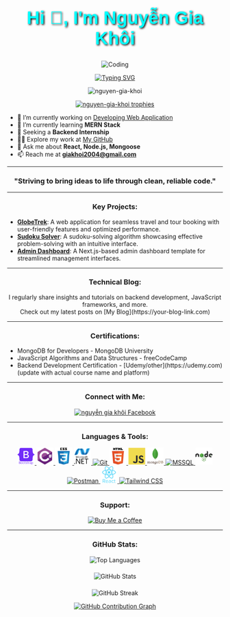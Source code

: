 <h1 align="center" style="font-family: 'Trebuchet MS', sans-serif; font-size: 3em; color: #00FFFF; text-shadow: 2px 2px 4px #000000;">
  Hi 👋, I'm Nguyễn Gia Khôi
</h1>

<!-- Display image at the top -->
<p align="center">
  <img alt="Coding" width="60%" src="https://gifdb.com/images/thumbnail/animated-man-computer-coding-nae6mec378lsg1i3.webp" />
</p>

<!-- Enhanced Header -->

<p align="center">
  <a href="https://git.io/typing-svg">
    <img src="https://readme-typing-svg.demolab.com?font=Fira+Code&pause=1000&width=750&size=30&lines=Passionate+backend+developer+from+Vietnam;Willing+to+learn+new+stack+all+the+time" alt="Typing SVG" />
  </a>
</p>





<p align="center"> 
  <img src="https://komarev.com/ghpvc/?username=nguyen-gia-khoi&label=Profile%20views&color=0e75b6&style=flat-square" alt="nguyen-gia-khoi" />
</p>

<p align="center"> 
  <a href="https://github.com/ryo-ma/github-profile-trophy">
    <img src="https://github-profile-trophy.vercel.app/?username=nguyen-gia-khoi&margin-w=10&column=8&theme=gruvbox" alt="nguyen-gia-khoi trophies" />
  </a> 
</p>

- 🔭 I’m currently working on [Developing Web Application](https://github.com/nguyen-gia-khoi/GlobeTrek)
- 🌱 I’m currently learning **MERN Stack**
- 🤝 Seeking a **Backend Internship**
- 👨‍💻 Explore my work at [My GitHub](https://github.com/nguyen-gia-khoi)
- 💬 Ask me about **React, Node.js, Mongoose**
- 📫 Reach me at **giakhoi2004@gmail.com**

---

<h3 align="center">"Striving to bring ideas to life through clean, reliable code."</h3>

---

<h3 align="center">Key Projects:</h3>
<ul>
  <li><strong><a href="https://github.com/nguyen-gia-khoi/GlobeTrek">GlobeTrek</a></strong>: A web application for seamless travel and tour booking with user-friendly features and optimized performance.</li>
  <li><strong><a href="https://github.com/ltnhan04/sudoku">Sudoku Solver</a></strong>: A sudoku-solving algorithm showcasing effective problem-solving with an intuitive interface.</li>
  <li><strong><a href="https://github.com/nguyen-gia-khoi/admin-dashboard">Admin Dashboard</a></strong>: A Next.js-based admin dashboard template for streamlined management interfaces.</li>
</ul>

---

<h3 align="center">Technical Blog:</h3>
<p align="center">
  I regularly share insights and tutorials on backend development, JavaScript frameworks, and more.
  <br>
  Check out my latest posts on [My Blog](https://your-blog-link.com) <!-- Add your blog link here if available -->
</p>

---

<h3 align="center">Certifications:</h3>
<ul>
  <li>MongoDB for Developers - MongoDB University</li>
  <li>JavaScript Algorithms and Data Structures - freeCodeCamp</li>
  <li>Backend Development Certification - [Udemy/other](https://udemy.com) (update with actual course name and platform)</li>
</ul>

---

<h3 align="center">Connect with Me:</h3>
<p align="center">
  <a href="https://fb.com/nguyễn gia khôi" target="blank">
    <img align="center" src="https://raw.githubusercontent.com/rahuldkjain/github-profile-readme-generator/master/src/images/icons/Social/facebook.svg" alt="nguyễn gia khôi Facebook" height="30" width="40" />
  </a>
</p>

---
<h3 align="center">Languages & Tools:</h3>
<p align="center"> 
  <a href="https://getbootstrap.com" target="_blank" rel="noreferrer">
    <img src="https://raw.githubusercontent.com/devicons/devicon/master/icons/bootstrap/bootstrap-plain-wordmark.svg" alt="Bootstrap" width="40" height="40"/> 
  </a> 
  <a href="https://www.w3schools.com/cs/" target="_blank" rel="noreferrer">
    <img src="https://raw.githubusercontent.com/devicons/devicon/master/icons/csharp/csharp-original.svg" alt="C#" width="40" height="40"/>
  </a> 
  <a href="https://www.w3schools.com/css/" target="_blank" rel="noreferrer">
    <img src="https://raw.githubusercontent.com/devicons/devicon/master/icons/css3/css3-original-wordmark.svg" alt="CSS3" width="40" height="40"/>
  </a> 
  <a href="https://dotnet.microsoft.com/" target="_blank" rel="noreferrer">
    <img src="https://raw.githubusercontent.com/devicons/devicon/master/icons/dot-net/dot-net-original-wordmark.svg" alt=".NET" width="40" height="40"/>
  </a> 
  <a href="https://git-scm.com/" target="_blank" rel="noreferrer">
    <img src="https://www.vectorlogo.zone/logos/git-scm/git-scm-icon.svg" alt="Git" width="40" height="40"/> 
  </a> 
  <a href="https://www.w3.org/html/" target="_blank" rel="noreferrer">
    <img src="https://raw.githubusercontent.com/devicons/devicon/master/icons/html5/html5-original-wordmark.svg" alt="HTML5" width="40" height="40"/> 
  </a> 
  <a href="https://developer.mozilla.org/en-US/docs/Web/JavaScript" target="_blank" rel="noreferrer">
    <img src="https://raw.githubusercontent.com/devicons/devicon/master/icons/javascript/javascript-original.svg" alt="JavaScript" width="40" height="40"/> 
  </a> 
  <a href="https://www.mongodb.com/" target="_blank" rel="noreferrer">
    <img src="https://raw.githubusercontent.com/devicons/devicon/master/icons/mongodb/mongodb-original-wordmark.svg" alt="MongoDB" width="40" height="40"/> 
  </a> 
  <a href="https://www.microsoft.com/en-us/sql-server" target="_blank" rel="noreferrer">
    <img src="https://www.svgrepo.com/show/303229/microsoft-sql-server-logo.svg" alt="MSSQL" width="40" height="40"/> 
  </a> 
  <a href="https://nodejs.org" target="_blank" rel="noreferrer">
    <img src="https://raw.githubusercontent.com/devicons/devicon/master/icons/nodejs/nodejs-original-wordmark.svg" alt="Node.js" width="40" height="40"/> 
  </a> 
  <a href="https://postman.com" target="_blank" rel="noreferrer">
    <img src="https://www.vectorlogo.zone/logos/getpostman/getpostman-icon.svg" alt="Postman" width="40" height="40"/> 
  </a> 
  <a href="https://reactjs.org/" target="_blank" rel="noreferrer">
    <img src="https://raw.githubusercontent.com/devicons/devicon/master/icons/react/react-original-wordmark.svg" alt="React" width="40" height="40"/> 
  </a> 
  <a href="https://tailwindcss.com/" target="_blank" rel="noreferrer">
    <img src="https://www.vectorlogo.zone/logos/tailwindcss/tailwindcss-icon.svg" alt="Tailwind CSS" width="40" height="40"/> 
  </a> 
</p>

---

<h3 align="center">Support:</h3>
<p align="center">
  <a href="https://www.buymeacoffee.com/your-username" target="_blank">
    <img src="https://img.shields.io/badge/Support-Buy%20Me%20a%20Coffee-%23FFDD00?style=flat&logo=buy-me-a-coffee&logoColor=black" alt="Buy Me a Coffee" />
  </a>
</p>

---

<h3 align="center">GitHub Stats:</h3>
<p align="center">
  <img align="center" src="https://github-readme-stats.vercel.app/api/top-langs?username=nguyen-gia-khoi&show_icons=true&locale=en&layout=compact&theme=radical" alt="Top Languages" />
</p>

<p align="center" style="margin-top: 20px;">
  <img align="center" src="https://github-readme-stats.vercel.app/api?username=nguyen-gia-khoi&show_icons=true&locale=en&theme=radical" alt="GitHub Stats" />
</p>

<p align="center" style="margin-top: 20px;">
  <img align="center" src="https://github-readme-streak-stats.herokuapp.com/?user=nguyen-gia-khoi&theme=radical" alt="GitHub Streak" />
</p>

<p align="center">
  <a href="https://github.com/ashutosh00710/github-readme-activity-graph">
    <img src="https://github-readme-activity-graph.vercel.app/graph?username=nguyen-gia-khoi&theme=react-dark&area=true&hide_border=true" alt="GitHub Contribution Graph" />
  </a>
</p>

